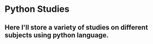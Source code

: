 # Python Studies

## Here I'll store a variety of studies on different subjects using python language.
